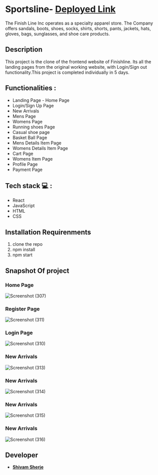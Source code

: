 # Sportsline-  **[Deployed Link](https://statuesque-chickens-777.vercel.app/)**
The Finish Line Inc operates as a specialty apparel store. The Company offers sandals, boots, shoes, socks, shirts, shorts, pants, jackets, hats, gloves, bags, sunglasses, and shoe care products.

## Description
This project is the clone of the frontend website of Finishline. Its all the landing pages from the original working website, with Login/Sign out functionality.This project is completed individually in 5 days.

## Functionalities :
<ul>
<li>Landing Page - Home Page</li>
<li>Login/Sign Up Page</li>
<li>New Arrivals</li>
<li>Mens Page</li>
<li>Womens Page</li>
<li>Running shoes Page</li>
<li>Casual shoe page</li>
<li>Basket Ball Page</li>
<li>Mens Details Item Page</li>
<li>Womens Details Item Page</li>
<li>Cart Page</li>
<li>Womens Item Page</li>
<li>Profile Page</li>
<li>Payment Page</li>
</ul>

## Tech stack  💻 :
<ul>
<li>React</li>
<li>JavaScript</li>
<li>HTML</li>
<li>CSS</li>

</ul>

## Installation Requirenments
<ol>
<li>clone the repo</li>
<li> npm install</li>
<li> npm start</li>
</ol>

## Snapshot Of project

### Home Page
![Screenshot (307)](https://user-images.githubusercontent.com/97978681/217015332-670825f3-dc2c-4b10-af86-cb3bdabc7a5c.png)

### Register Page
![Screenshot (311)](https://user-images.githubusercontent.com/97978681/217018929-e74d9a9f-e8d7-4000-8f24-f184f5aca966.png)

### Login Page
![Screenshot (310)](https://user-images.githubusercontent.com/97978681/217019052-4eb82df5-332b-4474-aea8-985a86468a30.png)

### New Arrivals
![Screenshot (313)](https://user-images.githubusercontent.com/97978681/217019493-5c135388-4744-4142-896f-460aad69aa82.png)

### New Arrivals
![Screenshot (314)](https://user-images.githubusercontent.com/97978681/217019765-176d0d94-31bb-40de-b1de-f4561a157dca.png)

### New Arrivals
![Screenshot (315)](https://user-images.githubusercontent.com/97978681/217019816-aa9a9059-deca-4f1d-8026-e35c210b5eb0.png)

### New Arrivals
![Screenshot (316)](https://user-images.githubusercontent.com/97978681/217019846-3c2b7b22-a2c5-4bb9-af0c-55a3ab0c1349.png)

## Developer
 - **[Shivam Sherje](https://github.com/shivamsherje)**

